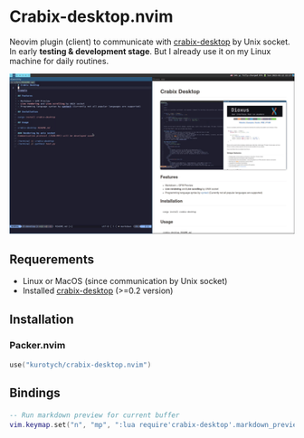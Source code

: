 # Crabix-desktop.nvim

Neovim plugin (client) to communicate with [crabix-desktop](https://github.com/kurotych/crabix-desktop) by Unix socket.  
In early **testing & development stage**. But I already use it on my Linux machine for daily routines.

![demo](demo.gif)

## Requerements 
- Linux or MacOS (since communication by Unix socket)
- Installed [crabix-desktop](https://github.com/kurotych/crabix-desktop) (>=0.2 version)

## Installation

### Packer.nvim

```lua
use("kurotych/crabix-desktop.nvim")
```

## Bindings
```lua
-- Run markdown preview for current buffer
vim.keymap.set("n", "mp", ":lua require'crabix-desktop'.markdown_preview()<CR>", { silent = true })
```
